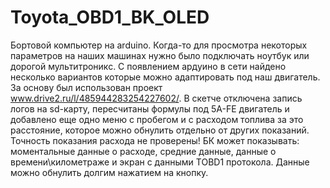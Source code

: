 # Toyota_OBD1_BK_OLED
Бортовой компьютер на arduino.
Когда-то для просмотра некоторых параметров на наших машинах нужно было подключать ноутбук или дорогой мультитроникс. С появлением ардуино в сети найдено несколько вариантов которые можно адаптировать под наш двигатель. За основу был использован проект www.drive2.ru/l/485944283254227602/. В скетче отключена запись логов на sd-карту, пересчитаны формулы под 5A-FE двигатель и добавлено еще одно меню с пробегом и с расходом топлива за это расстояние, которое можно обнулить отдельно от других показаний. Точность показания расхода не проверены! БК может показывать: моментальные данные о расходе, средние данные, данные о времени\километраже и экран с данными TOBD1 протокола. Данные можно обнулить долгим нажатием на кнопку.
